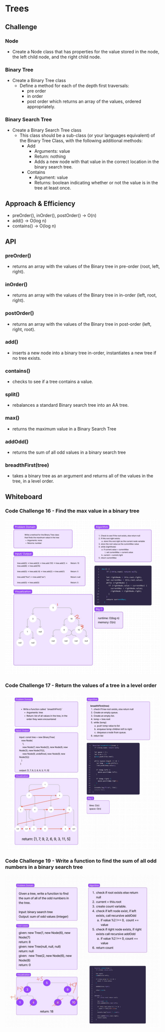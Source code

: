 # Trees
<!-- Short summary or background information -->

## Challenge

### Node

- Create a Node class that has properties for the value stored in the node, the left child node, and the right child node.

### Binary Tree

- Create a Binary Tree class
  - Define a method for each of the depth first traversals:
    - pre order
    - in order
    - post order which returns an array of the values, ordered appropriately.

### Binary Search Tree

- Create a Binary Search Tree class
  - This class should be a sub-class (or your languages equivalent) of the Binary Tree Class, with the following additional methods:
    - Add
      - Arguments: value
      - Return: nothing
      - Adds a new node with that value in the correct location in the binary search tree.
    - Contains
      - Argument: value
      - Returns: boolean indicating whether or not the value is in the tree at least once.

## Approach & Efficiency
<!-- What approach did you take? Why? What is the Big O space/time for this approach? -->

- preOrder(), inOrder(), postOrder() -> O(n)
- add() -> O(log n)
- contains() -> O(log n)

## API
<!-- Description of each method publicly available in each of your trees -->

### preOrder()

- returns an array with the values of the Binary tree in pre-order (root, left, right).

### inOrder()

- returns an array with the values of the Binary tree in in-order (left, root, right).

### postOrder()

- returns an array with the values of the Binary tree in post-order (left, right, root).

### add()

- inserts a new node into a binary tree in-order, instantiates a new tree if no tree exists.

### contains()

- checks to see if a tree contains a value.

### split()

- rebalances a standard Binary search tree into an AA tree.

### max()

- returns the maximum value in a Binary Search Tree

### addOdd()

- returns the sum of all odd values in a binary search tree

### breadthFirst(tree)

- takes a binary tree as an argument and returns all of the values in the tree, in a level order.

## Whiteboard

### Code Challenge 16 - Find the max value in a binary tree

![cc16 whiteboard](img/cc16.jpg)

### Code Challenge 17 - Return the values of a tree in a level order

![cc17 whiteboard](img/cc17.jpg)

### Code Challenge 19 - Write a function to find the sum of all odd numbers in a binary search tree

![cc17 whiteboard](img/cc19.jpg)
